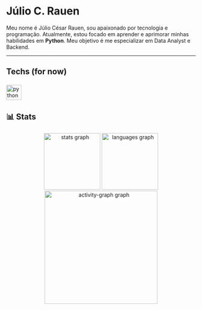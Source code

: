 # Júlio C. Rauen

Meu nome é Júlio César Rauen, sou apaixonado por tecnologia e programação. Atualmente, estou focado em aprender e aprimorar minhas habilidades em **Python**. 
Meu objetivo é me especializar em Data Analyst e Backend.

---
<h2 align="left">Techs (for now)</h2>

###

<div align="left">
  <img src="https://cdn.jsdelivr.net/gh/devicons/devicon/icons/python/python-original.svg" height="40" alt="python logo"  />
</div>

###

<h2 align="left">📊 Stats</h2>

###

<div align="center">
  <img src="https://github-readme-stats.vercel.app/api?username=Juliocsr0&hide_title=false&hide_rank=false&show_icons=true&include_all_commits=true&count_private=true&disable_animations=false&theme=dark&locale=en&hide_border=false&order=1" height="150" alt="stats graph"  />
  <img src="https://github-readme-stats.vercel.app/api/top-langs?username=Juliocsr0&locale=en&hide_title=false&layout=compact&card_width=320&langs_count=5&theme=dark&hide_border=false&order=2" height="150" alt="languages graph"  />
  <img src="https://github-readme-activity-graph.vercel.app/graph?username=Juliocsr0&radius=16&theme=github-dark&area=true&order=5" height="300" alt="activity-graph graph"  />
</div>

###
